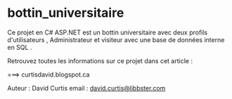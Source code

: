 bottin_universitaire
====================
Ce projet en C# ASP.NET est un bottin universitaire avec deux profils d'utilisateurs , Administrateur et visiteur avec une base de données interne en SQL . 

Retrouvez toutes les informations sur ce projet dans cet article : 

===> curtisdavid.blogspot.ca

Auteur : David Curtis 
email : david.curtis@libbster.com


